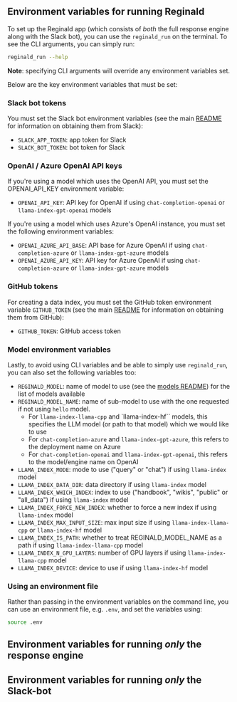 ## Environment variables for running Reginald

To set up the Reginald app (which consists of _both_ the full response engine along with the Slack bot), you can use the `reginald_run` on the terminal. To see the CLI arguments, you can simply run:

```bash
reginald_run --help
```

**Note**: specifying CLI arguments will override any environment variables set.

Below are the key environment variables that must be set:

### Slack bot tokens

You must set the Slack bot environment variables (see the main [README](README.md) for information on obtaining them from Slack):
- `SLACK_APP_TOKEN`: app token for Slack
- `SLACK_BOT_TOKEN`: bot token for Slack

### OpenAI / Azure OpenAI API keys

If you're using a model which uses the OpenAI API, you must set the OPENAI_API_KEY environment variable:

- `OPENAI_API_KEY`: API key for OpenAI if using `chat-completion-openai` or `llama-index-gpt-openai` models

If you're using a model which uses Azure's OpenAI instance, you must set the following environment variables:
- `OPENAI_AZURE_API_BASE`: API base for Azure OpenAI if using `chat-completion-azure` or `llama-index-gpt-azure` models
- `OPENAI_AZURE_API_KEY`: API key for Azure OpenAI if using `chat-completion-azure` or `llama-index-gpt-azure` models

### GitHub tokens

For creating a data index, you must set the GitHub token environment variable `GITHUB_TOKEN` (see the main [README](README.md) for information on obtaining them from GitHub):
- `GITHUB_TOKEN`: GitHub access token

### Model environment variables

Lastly, to avoid using CLI variables and be able to simply use `reginald_run`, you can also set the following variables too:

- `REGINALD_MODEL`: name of model to use (see the [models README](MODELS.md)) for the list of models available
- `REGINALD_MODEL_NAME`: name of sub-model to use with the one requested if not using `hello` model.
    - For `llama-index-llama-cpp` and `llama-index-hf`` models, this specifies the LLM model (or path to that model) which we would like to use
    - For `chat-completion-azure` and `llama-index-gpt-azure`, this refers to the deployment name on Azure
    - For `chat-completion-openai` and `llama-index-gpt-openai`, this refers to the model/engine name on OpenAI
- `LLAMA_INDEX_MODE`: mode to use ("query" or "chat") if using `llama-index` model
- `LLAMA_INDEX_DATA_DIR`: data directory if using `llama-index` model
- `LLAMA_INDEX_WHICH_INDEX`: index to use ("handbook", "wikis", "public" or "all_data") if using `llama-index` model
- `LLAMA_INDEX_FORCE_NEW_INDEX`: whether to force a new index if using `llama-index` model
- `LLAMA_INDEX_MAX_INPUT_SIZE`: max input size if using `llama-index-llama-cpp` or `llama-index-hf` model
- `LLAMA_INDEX_IS_PATH`: whether to treat REGINALD_MODEL_NAME as a path if using `llama-index-llama-cpp` model
- `LLAMA_INDEX_N_GPU_LAYERS`: number of GPU layers if using `llama-index-llama-cpp` model
- `LLAMA_INDEX_DEVICE`: device to use if using `llama-index-hf` model

### Using an environment file

Rather than passing in the environment variables on the command line, you can use an environment file, e.g. `.env`, and set the variables using:

```bash
source .env
```

## Environment variables for running _only_ the response engine



## Environment variables for running _only_ the Slack-bot
